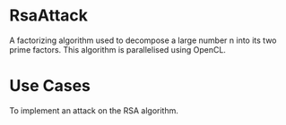 # RsaAttack

A factorizing algorithm used to decompose a large number n into its two prime factors. This algorithm is parallelised using OpenCL.

# Use Cases

To implement an attack on the RSA algorithm.
